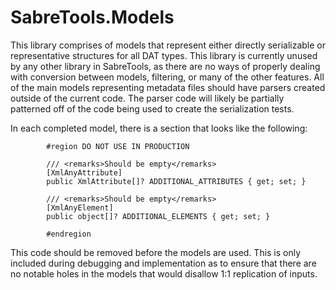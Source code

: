 # SabreTools.Models

This library comprises of models that represent either directly serializable or representative structures for all DAT types. This library is currently unused by any other library in SabreTools, as there are no ways of properly dealing with conversion between models, filtering, or many of the other features. All of the main models representing metadata files should have parsers created outside of the current code. The parser code will likely be partially patterned off of the code being used to create the serialization tests.

In each completed model, there is a section that looks like the following:
```
        #region DO NOT USE IN PRODUCTION

        /// <remarks>Should be empty</remarks>
        [XmlAnyAttribute]
        public XmlAttribute[]? ADDITIONAL_ATTRIBUTES { get; set; }

        /// <remarks>Should be empty</remarks>
        [XmlAnyElement]
        public object[]? ADDITIONAL_ELEMENTS { get; set; }

        #endregion
```

This code should be removed before the models are used. This is only included during debugging and implementation as to ensure that there are no notable holes in the models that would disallow 1:1 replication of inputs.